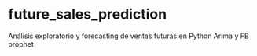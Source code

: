 # future_sales_prediction
Análisis exploratorio y forecasting de ventas futuras en Python
Arima y FB prophet 
